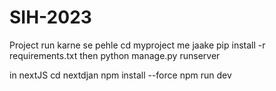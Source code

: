 # SIH-2023

Project run karne se pehle
cd myproject me jaake
pip install -r requirements.txt
then python manage.py runserver

in nextJS
cd nextdjan
npm install --force
npm run dev

